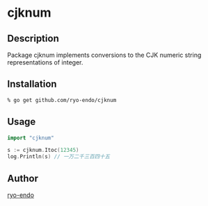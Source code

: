cjknum
=======

## Description

Package cjknum implements conversions to the CJK numeric string representations of integer.

## Installation

```sh
% go get github.com/ryo-endo/cjknum
```

## Usage

```go
import "cjknum"

s := cjknum.Itoc(12345)
log.Println(s) // 一万二千三百四十五
```

## Author

[ryo-endo](https://github.com/ryo-endo/cjknum)
